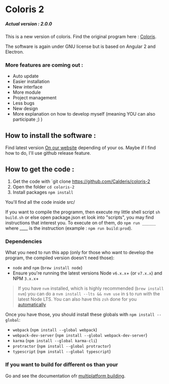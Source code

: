 # Coloris 2
##### Actual version : 2.0.0
This is a new version of coloris. Find the original program here : [Coloris].

The software is again under GNU license but is based on Angular 2 and Electron.

### More features are coming out : 
- Auto update
- Easier installation
- New interface
- More module
- Project management
- Less bugs
- New design
- More explanation on how to develop myself (meaning YOU can also participate ;) )

## How to install the software : 
Find latest version [On our website] depending of your os.
Maybe if I find how to do, I'll use github release feature.

## How to get the code : 

1) Get the code with `git clone https://github.com/Calderis/coloris-2
2) Open the folder `cd coloris-2`
3) Install packages `npm install`

You'll find all the code inside src/

If you want to compile the programm, then execute my little shell script `sh build.sh` or else open package.json et look into "scripts", you may find instructions that interest you. To execute on of them, do `npm run ______` where ____ is the instruction (example : `npm run build:prod`).

### Dependencies
What you need to run this app (only for those who want to develop the program, the compiled version doesn't need those):
* `node` and `npm` (`brew install node`)
* Ensure you're running the latest versions Node `v6.x.x`+ (or `v7.x.x`) and NPM `3.x.x`+

> If you have `nvm` installed, which is highly recommended (`brew install nvm`) you can do a `nvm install --lts && nvm use` in `$` to run with the latest Node LTS. You can also have this `zsh` done for you [automatically](https://github.com/creationix/nvm#calling-nvm-use-automatically-in-a-directory-with-a-nvmrc-file) 

Once you have those, you should install these globals with `npm install --global`:
* `webpack` (`npm install --global webpack`)
* `webpack-dev-server` (`npm install --global webpack-dev-server`)
* `karma` (`npm install --global karma-cli`)
* `protractor` (`npm install --global protractor`)
* `typescript` (`npm install --global typescript`)

### If you want to build for different os than your
Go and see the documentation ofr [multiplatform building].

[Coloris]: <http://calderis.github.io/Coloris>
[On our website]: <http://coloris-app.fr>
[multiplatform building]: <https://github.com/electron-userland/electron-builder/wiki/Multi-Platform-Build#os-x>
